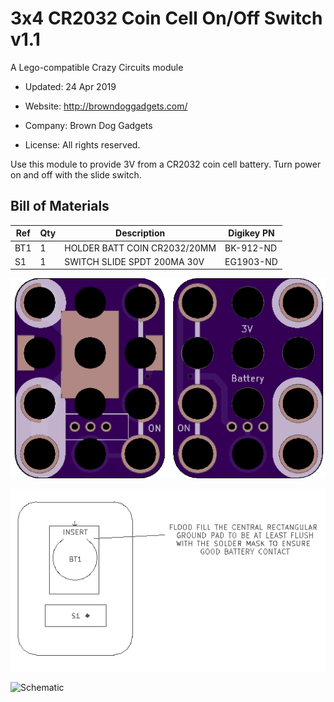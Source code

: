 <!--- start title --->
# 3x4 CR2032 Coin Cell On/Off Switch v1.1
A Lego-compatible Crazy Circuits module

- Updated: 24 Apr 2019

- Website: http://browndoggadgets.com/
- Company: Brown Dog Gadgets
- License: All rights reserved.
<!--- end title --->

Use this module to provide 3V from a CR2032 coin cell battery. Turn power on and off with the slide switch.

<!--- bom start --->
## Bill of Materials

|Ref|Qty|Description|Digikey PN|
|---|---|-----------|------|
|BT1|1|HOLDER BATT COIN CR2032/20MM|BK-912-ND|
|S1|1|SWITCH SLIDE SPDT 200MA 30V|EG1903-ND|


<!--- bom end --->

![Gerber Preview](preview.png)

![Assembly](assembly.png)

![Schematic](schematic.png) 

